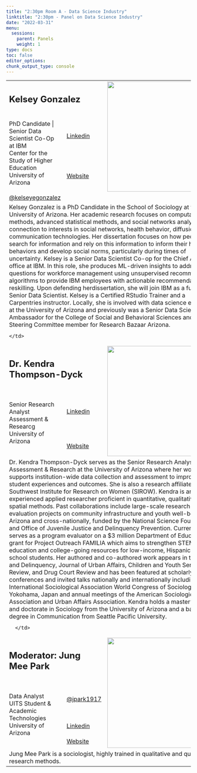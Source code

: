 ```yaml
---
title: "2:30pm Room A - Data Science Industry"
linktitle: "2:30pm - Panel on Data Science Industry"
date: "2022-03-31"
menu:
  sessions:
    parent: Panels
    weight: 1
type: docs
toc: false
editor_options:
chunk_output_type: console
---
```


<TABLE class="bio-table">

  <!--- #################Speaker 1############## --->
  <tr>
    <td COLSPAN="2">
      <h2>Kelsey Gonzalez</h2>
    </td>
    <td ROWSPAN="3"><img style="float: left;" src="/img/karina-salazar.jpg" width="300" /></td>
  </tr>
  <tr>
    <td ROWSPAN="2">PhD Candidate | Senior Data Scientist Co-Op at IBM<br>Center for the Study of Higher Education<br>University of Arizona</li>
    </td>
    <td><i class="fab fa-linkedin"></i> <a href="https://www.linkedin.com/in/kelseygonzalez/" target="_blank" rel="noopener">Linkedin</a>
    </td>
  </tr>
  <tr>
    <td><i class="fa fa-link"></i> <a href="https://kelseygonzalez.github.io/" target="_blank" rel="noopener">Website</a>
    </td>
  </tr>
  <tr>
    <td><i class="fab fa-twitter"></i> <a href="https://twitter.com/kelseyegonzalez" target="_blank" rel="noopener"> @kelseyegonzalez</a>
    </td>
  </tr>
  <tr>
    <td COLSPAN="3">
      Kelsey Gonzalez is a PhD Candidate in the School of Sociology at the University of Arizona. Her academic research focuses on computational methods, advanced statistical methods, and social networks analysis in connection to interests in social networks, health behavior, diffusion, and communication technologies. Her dissertation focuses on how people search for information and rely on this information to inform their health behaviors and develop social norms, particularly during times of uncertainty.
Kelsey is a Senior Data Scientist Co-op for the Chief Analytics office at IBM. In this role, she produces ML-driven insights to address questions for workforce management using unsupervised recommendation algorithms to provide IBM employees with actionable recommendations for reskilling. Upon defending herdissertation, she will join IBM as a full-time Senior Data Scientist. 
Kelsey is a Certified RStudio Trainer and a Carpentries instructor. Locally, she is involved with data science education at the University of Arizona and previously was a Senior Data Science Ambassador for the College of Social and Behavioral Sciences and a Steering Committee member for Research Bazaar Arizona.

    </td>
  </tr>

  <!--- #################Speaker 2############## --->
  <tr>
    <td COLSPAN="2">
      <h2>Dr. Kendra Thompson-Dyck</h2>
    </td>
    <td ROWSPAN="3"><img style="float: left;" src="/img/kendra-thompson-dyck.jpg" width="300" /></td>
  </tr>
  <tr>
    <td ROWSPAN="2">Senior Research Analyst<br>Assessment & Researcg<br>University of Arizona</td>
    <td><i class="fab fa-linkedin"></i> <a href=https://www.linkedin.com/in/natasha-warner-0a5050180/" target="_blank" rel="noopener">Linkedin</a></td>
  </tr>
  <tr>
    <td><i class="fa fa-link"></i> <a href="https://nwarner.faculty.arizona.edu/" target="_blank" rel="noopener">Website</a></td>
  </tr>
  <tr>
    <td COLSPAN="3">
      Dr. Kendra Thompson-Dyck serves as the Senior Research Analyst in Assessment & Research at the University of Arizona where her work supports institution-wide data collection and assessment to improve student experiences and outcomes. She is also a research affiliate of the Southwest Institute for Research on Women (SIROW).  
Kendra is an experienced applied researcher proficient in quantitative, qualitative, and spatial methods. Past collaborations include large-scale research and evaluation projects on community infrastructure and youth well-being in Arizona and cross-nationally, funded by the National Science Foundation and Office of Juvenile Justice and Delinquency Prevention. Currently, she serves as a program evaluator on a $3 million Department of Education grant for Project Outreach FAMILIA which aims to strengthen STEM education and college-going resources for low-income, Hispanic high school students.
Her authored and co-authored work appears in the Crime and Delinquency, Journal of Urban Affairs, Children and Youth Services Review, and Drug Court Review and has been featured at scholarly conferences and invited talks nationally and internationally including the International Sociological Association World Congress of Sociology in Yokohama, Japan and annual meetings of the American Sociological Association and Urban Affairs Association. 
Kendra holds a master’s degree and doctorate in Sociology from the University of Arizona and a bachelor’s degree in Communication from Seattle Pacific University. 
   
      </td>
  </tr>

 

  <tr>
    <td COLSPAN="2">
      <h2>Moderator: Jung Mee Park</h2>
    </td>
    <td ROWSPAN="4"><img style="float: left;" src="/img/jung-mee-park.jpg" width="300" /></td>
  </tr>
  <tr>
    <td ROWSPAN="3">
      Data Analyst<br>
      UITS Student & Academic Technologies<br>
      University of Arizona</td>
    <td><i class="fab fa-twitter"></i> <a href="https://twitter.com/jpark1917" target="_blank" rel="noopener"> @jpark1917</a></td>
  </tr>
  <tr>
    <td><i class="fab fa-linkedin"></i> <a href="https://www.linkedin.com/in/jmp243/" target="_blank" rel="noopener">Linkedin</a></td>
  </tr>
  <tr>
    <td><i class="fa fa-link"></i> <a href="https://sites.google.com/site/jmp2114" target="_blank" rel="noopener">Website</a></td>
  </tr>
  <tr>
    <td COLSPAN="3">
      Jung Mee Park is a sociologist, highly trained in qualitative and quantitative research methods. 
    </td>
</TABLE>

